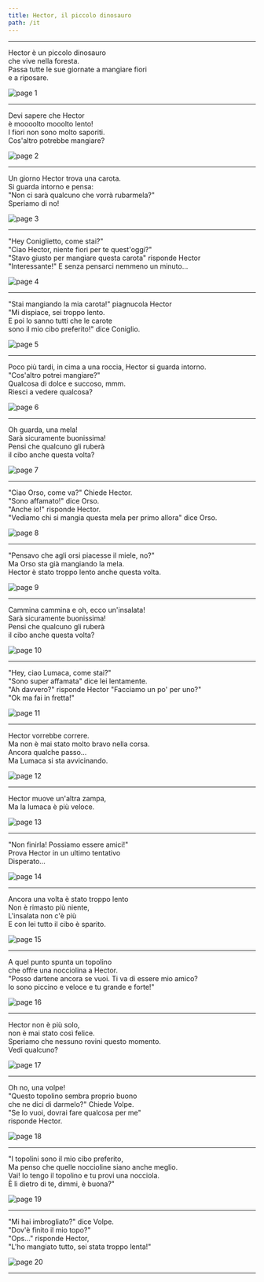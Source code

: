 ```yaml
---
title: Hector, il piccolo dinosauro
path: /it
---
```


---

Hector è un piccolo dinosauro  
che vive nella foresta.  
Passa tutte le sue giornate a mangiare fiori  
e a riposare.

![page 1](../images/page1.png)

---

Devi sapere che Hector  
è moooolto mooolto lento!  
I fiori non sono molto saporiti.  
Cos'altro potrebbe mangiare?

![page 2](../images/page2.png)

---

Un giorno Hector trova una carota.  
Si guarda intorno e pensa:  
"Non ci sarà qualcuno che vorrà rubarmela?"  
Speriamo di no!

![page 3](../images/page3.png)

---

"Hey Coniglietto, come stai?"  
"Ciao Hector, niente fiori per te quest'oggi?"  
"Stavo giusto per mangiare questa carota" risponde Hector  
"Interessante!" E senza pensarci nemmeno un minuto...

![page 4](../images/page4.png)

---

"Stai mangiando la mia carota!" piagnucola Hector  
"Mi dispiace, sei troppo lento.  
E poi lo sanno tutti che le carote  
sono il mio cibo preferito!" dice Coniglio.

![page 5](../images/page5.png)

---

Poco più tardi, in cima a una roccia, Hector si guarda intorno.  
"Cos'altro potrei mangiare?"  
Qualcosa di dolce e succoso, mmm.  
Riesci a vedere qualcosa?

![page 6](../images/page6.png)

---

Oh guarda, una mela!  
Sarà sicuramente buonissima!  
Pensi che qualcuno gli ruberà  
il cibo anche questa volta?

![page 7](../images/page7.png)

---

"Ciao Orso, come va?" Chiede Hector.  
"Sono affamato!" dice Orso.  
"Anche io!" risponde Hector.  
"Vediamo chi si mangia questa mela per primo allora" dice Orso.

![page 8](../images/page8.png)

---

"Pensavo che agli orsi piacesse il miele, no?"  
Ma Orso sta già mangiando la mela.  
Hector è stato troppo lento anche questa volta.

![page 9](../images/page9.png)

---

Cammina cammina e oh, ecco un'insalata!  
Sarà sicuramente buonissima!  
Pensi che qualcuno gli ruberà  
il cibo anche questa volta?

![page 10](../images/page10.png)

---

"Hey, ciao Lumaca, come stai?"  
"Sono super affamata" dice lei lentamente.  
"Ah davvero?" risponde Hector "Facciamo un po' per uno?"  
"Ok ma fai in fretta!"

![page 11](../images/page11.png)

---

Hector vorrebbe correre.  
Ma non è mai stato molto bravo nella corsa.  
Ancora qualche passo…  
Ma Lumaca si sta avvicinando.

![page 12](../images/page12.png)

---

Hector muove un'altra zampa,  
Ma la lumaca è più veloce.

![page 13](../images/page13.png)

---

"Non finirla! Possiamo essere amici!"  
Prova Hector in un ultimo tentativo  
Disperato…

![page 14](../images/page14.png)

---

Ancora una volta è stato troppo lento  
Non è rimasto più niente,  
L'insalata non c'è più  
E con lei tutto il cibo è sparito.

![page 15](../images/page15.png)

---

A quel punto spunta un topolino  
che offre una nocciolina a Hector.  
"Posso dartene ancora se vuoi. Ti va di essere mio amico?  
Io sono piccino e veloce e tu grande e forte!"

![page 16](../images/page16.png)

---

Hector non è più solo,  
non è mai stato così felice.  
Speriamo che nessuno rovini questo momento.  
Vedi qualcuno?

![page 17](../images/page17.png)

---

Oh no, una volpe!  
"Questo topolino sembra proprio buono  
che ne dici di darmelo?" Chiede Volpe.  
"Se lo vuoi, dovrai fare qualcosa per me"  
risponde Hector.

![page 18](../images/page18.png)

---

"I topolini sono il mio cibo preferito,  
Ma penso che quelle noccioline siano anche meglio.  
Vai! Io tengo il topolino e tu provi una nocciola.  
È lì dietro di te, dimmi, è buona?"

![page 19](../images/page19.png)

---

"Mi hai imbrogliato?" dice Volpe.  
"Dov'è finito il mio topo?"  
"Ops…" risponde Hector,  
"L'ho mangiato tutto, sei stata troppo lenta!"

![page 20](../images/page20.png)

---
